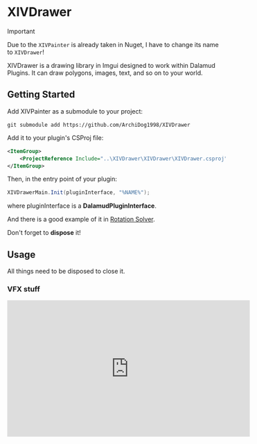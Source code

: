 # XIVDrawer

> [!IMPORTANT]
>
> Due to the `XIVPainter` is already taken in Nuget, I have to change its name to `XIVDrawer`!

XIVDrawer is a drawing library in Imgui designed to work within Dalamud Plugins. It can draw polygons, images, text, and so on to your world.

## Getting Started

Add XIVPainter as a submodule to your project:

```shell
git submodule add https://github.com/ArchiDog1998/XIVDrawer
```

Add it to your plugin's CSProj file:

```xml
<ItemGroup>
	<ProjectReference Include="..\XIVDrawer\XIVDrawer\XIVDrawer.csproj" />
</ItemGroup>
```

Then, in the entry point of your plugin:

```c#
XIVDrawerMain.Init(pluginInterface, "%NAME%");
```

where pluginInterface is a **DalamudPluginInterface**.

 And there is a good example of it in [Rotation Solver](https://github.com/ArchiDog1998/RotationSolver/blob/main/RotationSolver/UI/PainterManager.cs).

Don't forget to **dispose** it!

## Usage

All things need to be disposed to close it.

### VFX stuff

<iframe width="560" height="315" src="https://www.youtube.com/embed/wE8VVTmQyxQ?si=Lnjw9O4yCyY-I9kO" title="YouTube video player" frameborder="0"</iframe>

Use this code to show the Vfx stuff.

```c#
_ = XIVPainterMain.ShowOff();
```

There are two things called `ActorVfx` and `StaticVfx` for you to use in your own project.

### Hotbar highlighting

```c#
new DrawingHighlightHotbar(new(0f, 1f, 0.8f, 1f), 7411);
```

![highlight](assets/1687487480217.png)

### Drawing stuff

``` c#
new Drawing3DCircularSectorO(Player.Object, 5, ImGui.ColorConvertFloat4ToU32(new Vector4(1f, 0.5f, 0.4f, 0.15f)), 5);
```

### Animation stuff

``` c#
var deadTime = DateTime.Now.AddSeconds(10);
var r = new Random();
var col = ImGui.ColorConvertFloat4ToU32(new Vector4(1f, 0.5f, 0.2f, 0.15f));
var colIn = ImGui.ColorConvertFloat4ToU32(new Vector4(1f, 0.5f, 0.2f, 0.5f));
    new Drawing3DAnnulus(Player.Object.Position + new Vector3((float)r.NextDouble() * 3, 0, (float)r.NextDouble() * 3), 3, 5, col, 2)
    {
        DeadTime = deadTime,
        InsideColor = colIn,
    };

    new Drawing3DCircularSector(Player.Object.Position + new Vector3((float)r.NextDouble() * 3, 0, (float)r.NextDouble() * 3), 3, col, 2)
    {
        DeadTime = deadTime,
        InsideColor = colIn,
    };
```

`DeadTime` will make an animation about disappear.

`PolylineType` will show the moving suggestion for you.
